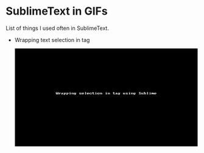 # SublimeText in GIFs

List of things I used often in SublimeText.

* Wrapping text selection in tag

  ![](/gifs/wrapping-selection-in-tag-using-sublime.gif)

